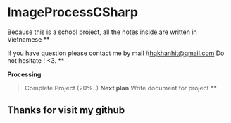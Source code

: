 # ImageProcessCSharp

Because this is a school project, all the notes inside are written in Vietnamese **

If you have question please contact me by mail
#hqkhanhit@gmail.com
Do not hesitate ! <3. **

**Processing**

> Complete Project (20%..)
**Next plan**
> Write document for project
**
## Thanks for visit my github

